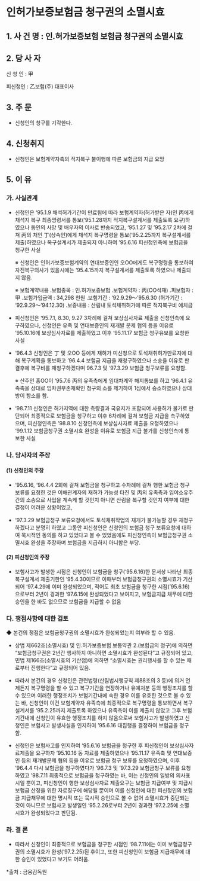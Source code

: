 # 인허가보증보험금 청구권의 소멸시효

## 1. 사 건 명 : 인․허가보증보험 보험금 청구권의 소멸시효

## 2. 당 사 자

신 청 인 : 甲 
               
피신청인 : 乙보험(주) 대표이사
              
## 3. 주    문

 - 신청인의 청구를 기각한다.

## 4. 신청취지

 - 신청인은 보험계약자측의 적지복구 불이행에 따른 보험금의 지급 요망

## 5. 이   유

### 가. 사실관계

 - 신청인은 ‘95.1.9 채석허가기간이 만료됨에 따라 보험계약자(허가받은 자)인 丙에게 채석지 복구 최종명령서를 통보(’95.1.28까지 적지복구설계서를 제출토록 요구)하였으나 동인의 사망 및 배우자의 이사로 반송되었고, ‘95.1.27 및 ’95.2.17 2차에 걸쳐 丙의 처인 丁(상속인)에게 채석지 복구명령을 통보(‘95.2.25까지 복구설계서를 제출)하였으나 복구설계서가 제출되지 아니하여 ’95.6.16 피신청인측에 보험금을 청구한 사실

   ※ 신청인은 인허가보증보험계약의 연대보증인인 오OO에게도 복구명령을 통보하여 자진복구의사가 있을시에는 ‘95.4.15까지 복구설계서를 제출토록 하였으나 제출되지 않음.

   ※ 보험계약내용
     ․보험종목 : 인․허가보증보험      ․보험계약자 : 丙(OO석재)
     ․피보험자 : 甲               ․보험가입금액 : 34,298 천원
     ․보험기간 : ‘92.9.29～’95.6.30 (허가기간 : ‘92.9.29～’94.12.30)
     ․보증내용 : 산림내 토석채취허가에 따른 적지복구비 예치금

 - 피신청인은 ‘95.7.1, 8.30, 9.27  3차례에 걸쳐 보상심사자료 제출을 신청인측에 요구하였으나, 신청인은 유족 및 연대보증인의 재개발 문제 협의 등을 이유로 ’95.10.16에 보상심사자료를 제출하였고 이후 ‘95.11.17 보험금  청구유보를 요청한 사실

 - ‘96.4.3 신청인은 丁 및 오OO 등에게 재허가 미신청으로 토석채취허가만료지에 대해 복구계획을 통보하고 ’96.4.4 보험금 지급을 재청구하였으나 소송을 이유로 판결후에 복구비를 재청구하겠다며 96.7.3 및 ‘97.3.29 보험금 청구보류를 요청함.

   ※ 산주인 홍OO이 ‘95.7.6 丙의 유족측에게 임대차계약 해지통보를 하고 ‘96.4.1 유족측을 상대로 임차권부존재확인 청구의 소를 제기하여 1심에서 승소하였으나 상대방이 항소를 함.

 - ‘98.7.11 신청인은 허가지역에 대한 측량결과 국유지가 포함되어 사용허가 불가로 판단되어 최종적으로 보험금을 청구하고 이후 6차례에 걸쳐 보험금 지급을 촉구하였으며, 피신청인측은 ’98.8.10 신청인측에 보상심사자료 제출을 요청하였으나 ‘99.1.12 보험금청구권 소멸시효 완성을 이유로 보험금 지급 불가를 신청인측에 통보한 사실

### 나. 당사자의 주장

#### (1) 신청인의 주장

  - ‘95.6.16, ’96.4.4  2회에 걸쳐 보험금을 청구하고 수차례에 걸쳐 행한 보험금 청구보류를 요청한 것은 이해관계자의 재허가 가능성 타진 및 丙의 유족측과 임야소유주간의 소송으로 사업을 계속케 할 것인지 아니면 산림을 복구할 것인지 여부에 대한 결정이 어려운 상황이었고,

  - ‘97.3.29 보험금청구 보류요청에서도 토석채취작업의 재개가 불가능할 경우 재청구하겠다고 분명히 하였고 그동안 피신청인은 신청인의 보험금 청구 보류요청에 대하여 묵시적인 동의를 하고 있었다고 볼 수 있었음에도 피신청인측이 보험금청구권 소멸시효 완성을 주장하며 보험금을 지급하지 아니함은 부당.

#### (2) 피신청인의 주장

  - 보험사고가 발생한 시점은 신청인이 보험금을 청구(‘95.6.16)한 문서상 나타난 최종 복구설계서 제출기한인 ’95.4.30이므로 이때부터 보험금청구권의 소멸시효가 기산되어 ‘97.4.29에 이미 완성되었으며, 적어도 최초 보험금을 청구한 시점(’95.6.16)으로부터 2년이 경과한 ‘97.6.15에 완성되었다고 보여지고, 보험금지급 채무에 대한 승인을 한 바도 없으므로 보험금을 지급할 수 없음

### 다. 쟁점사항에 대한 검토

   ◆ 본건의 쟁점은 보험금청구권의 소멸시효가  완성되었는지 여부라 할 수 있음.
   - 상법 제662조(소멸시효) 및 인․허가보증보험 보통약관 2.(보험금의 청구)에 의하면 “보험금청구권은 2년간 행사하지 아니하면 소멸시효가 완성된다”고 규정되어 있고, 민법 제166조(소멸시효의 기산점)에 의하면 “소멸시효는 권리행사를 할 수 있는 때로부터 진행한다”고 규정되어 있음.

   - 따라서 본건의 경우 신청인은 관련법령(산림법시행규칙 제88조의 3 등)에 의거 언제든지 복구명령을 할 수 있고 복구기간을 연장하거나 유예처분 등의 행정조치를 할 수 있으며 이러한 행정조치가 보험기간내에 속한 경우 이를 유효한 것으로 볼 수 있는 바, 신청인이 이건 보험계약자 유족측에 최종적으로 복구명령을 통보하면서 복구설계서를 ‘95.2.25까지 제출토록 하였으나 유족측이 이를 제출치 않았고 그후 보험기간내에 신청인이 유효한 행정조치를 하지 않음으로써 보험사고가 발생하였고 신청인은 보험사고 발생사실을 인지하여 ’95.6.16 대집행을 결정하여 보험금을 청구함.

   - 신청인은 보험사고를 인지하여 ‘95.6.16 보험금을 청구한 후 피신청인이 보상심사자료제출을 요구하자 ’95.10.16 동 자료를 제출하였으나 ‘95.11.17 유족측 및 연대보증인 등의 재개발문제 협의 등을 이유로 보험금 청구 보류를 요청하였으며, 이후 ’96.4.4 다시 보험금을 청구하였다가 ‘96.7.3 및 ’97.3.29 보험금청구 보류를 요청하였고 ’98.7.11 최종적으로 보험금을 청구하였는 바, 이는 신청인의 일방의 의사표시일 뿐이고, 피신청인이 행한 보상심사자료 제출요구는 보험금 지급여부 및 지급시 보험금 산정을 위한 자료징구에 해당될 뿐이며 이를 신청인에 대한 피신청인의 보험금 지급채무에 대한 명시적 또는 묵시적 승인으로 볼 수 없어 소멸시효가 중단되는 것이 아니므로 보험사고 발생일인 ‘95.2.26로부터 2년이 경과한 ’97.2.25에 소멸시효가 완성되었다고 판단됨.

### 라. 결 론

  - 따라서 신청인이 최종적으로 보험금을 청구한 시점인 ‘98.7.11에는 이미 보험금청구권의 소멸시효가 완성(’97.2.25)된 후이고, 또한 피신청인이 보험금 지급채무에 대한 승인이 있었다고 보기도 어려움.

*출처 : 금융감독원